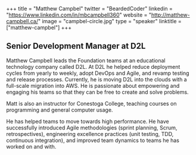 +++
title = "Matthew Campbel"
twitter = "BeardedCoder"
linkedin = "https://www.linkedin.com/in/mbcampbell360"
website = "http://matthew-campbell.ca/"
image = "campbel-circle.jpg"
type = "speaker"
linktitle = ["matthew-campbel"]
+++

<h2>Senior Development Manager at D2L</h2>

<p>Matthew Campbell leads the Foundation teams at an educational technology company called D2L. At D2L he helped reduce deployment cycles from yearly to weekly, adopt DevOps and Agile, and revamp testing and release processes. Currently, he is moving D2L into the clouds with a full-scale migration into AWS. He is passionate about empowering and engaging his teams so that they can be free to create and solve problems.</p>

<p>Matt is also an instructor for Conestoga College, teaching courses on programming and general computer usage.</p>

<p>He has helped teams to move towards high performance. He have successfully introduced Agile methodologies (sprint planning, Scrum, retrospectives), engineering excellence practices (unit testing, TDD, continuous integration), and improved team dynamics to teams he has worked on and with.</p>